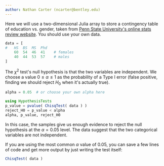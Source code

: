 ```yaml
---
author: Nathan Carter (ncarter@bentley.edu)
---
```


Here we will use a two-dimensional Julia array to store a contingency table of
education vs. gender, taken from
[Penn State University's online stats review website](https://online.stat.psu.edu/statprogram/reviews/statistical-concepts/chi-square-tests).
You should use your own data.

```julia
data = [
#   HS  BS  MS  Phd
    60  54  46  41    # females
    40  44  53  57    # males
]
```

The $\chi^2$ test's null hypothesis is that the two variables are independent.
We choose a value $0\leq\alpha\leq1$ as the probability of a Type I error
(false positive, finding we should reject $H_0$ when it's actually true).

```julia
alpha = 0.05  # or choose your own alpha here

using HypothesisTests
p_value = pvalue( ChisqTest( data ) )
reject_H0 = p_value < alpha
alpha, p_value, reject_H0
```

In this case, the samples give us enough evidence to reject the null hypothesis
at the $\alpha=0.05$ level.  The data suggest that the two categorical variables
are not independent.

If you are using the most common $\alpha$ value of $0.05$, you can save a few lines
of code and get more output by just writing the test itself:

```julia
ChisqTest( data )
```
